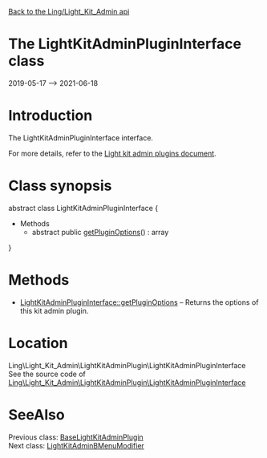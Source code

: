 [Back to the Ling/Light_Kit_Admin api](https://github.com/lingtalfi/Light_Kit_Admin/blob/master/doc/api/Ling/Light_Kit_Admin.md)



The LightKitAdminPluginInterface class
================
2019-05-17 --> 2021-06-18






Introduction
============

The LightKitAdminPluginInterface interface.

For more details, refer to the [Light kit admin plugins document](https://github.com/lingtalfi/Light_Kit_Admin/blob/master/doc/pages/lka-plugins.md).



Class synopsis
==============


abstract class <span class="pl-k">LightKitAdminPluginInterface</span>  {

- Methods
    - abstract public [getPluginOptions](https://github.com/lingtalfi/Light_Kit_Admin/blob/master/doc/api/Ling/Light_Kit_Admin/LightKitAdminPlugin/LightKitAdminPluginInterface/getPluginOptions.md)() : array

}






Methods
==============

- [LightKitAdminPluginInterface::getPluginOptions](https://github.com/lingtalfi/Light_Kit_Admin/blob/master/doc/api/Ling/Light_Kit_Admin/LightKitAdminPlugin/LightKitAdminPluginInterface/getPluginOptions.md) &ndash; Returns the options of this kit admin plugin.





Location
=============
Ling\Light_Kit_Admin\LightKitAdminPlugin\LightKitAdminPluginInterface<br>
See the source code of [Ling\Light_Kit_Admin\LightKitAdminPlugin\LightKitAdminPluginInterface](https://github.com/lingtalfi/Light_Kit_Admin/blob/master/LightKitAdminPlugin/LightKitAdminPluginInterface.php)



SeeAlso
==============
Previous class: [BaseLightKitAdminPlugin](https://github.com/lingtalfi/Light_Kit_Admin/blob/master/doc/api/Ling/Light_Kit_Admin/LightKitAdminPlugin/BaseLightKitAdminPlugin.md)<br>Next class: [LightKitAdminBMenuModifier](https://github.com/lingtalfi/Light_Kit_Admin/blob/master/doc/api/Ling/Light_Kit_Admin/Light_BMenu/MenuModifier/LightKitAdminBMenuModifier.md)<br>
